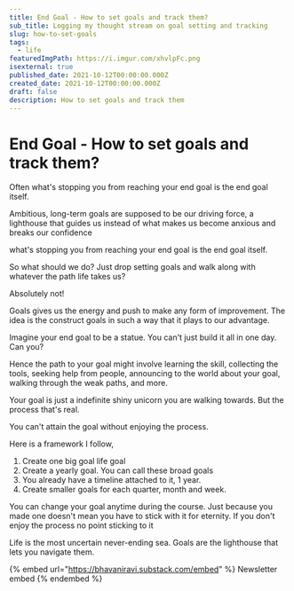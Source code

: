 ```yaml
---
title: End Goal - How to set goals and track them?
sub_title: Logging my thought stream on goal setting and tracking
slug: how-to-set-goals
tags:
  - life
featuredImgPath: https://i.imgur.com/xhvlpFc.png
isexternal: true
published_date: 2021-10-12T00:00:00.000Z
created_date: 2021-10-12T00:00:00.000Z
draft: false
description: How to set goals and track them
---
```


# End Goal - How to set goals and track them?

Often what's stopping you from reaching your end goal is the end goal itself.

Ambitious, long-term goals are supposed to be our driving force, a lighthouse that guides us instead of what makes us become anxious and breaks our confidence

what's stopping you from reaching your end goal is the end goal itself.

So what should we do? Just drop setting goals and walk along with whatever the path life takes us?

Absolutely not!

Goals gives us the energy and push to make any form of improvement. The idea is the construct goals in such a way that it plays to our advantage.

Imagine your end goal to be a statue. You can't just build it all in one day. Can you?

Hence the path to your goal might involve learning the skill, collecting the tools, seeking help from people, announcing to the world about your goal, walking through the weak paths, and more.

Your goal is just a indefinite shiny unicorn you are walking towards. But the process that's real.

You can't attain the goal without enjoying the process.

Here is a framework I follow,

1. Create one big goal life goal
2. Create a yearly goal. You can call these broad goals
3. You already have a timeline attached to it, 1 year.
4. Create smaller goals for each quarter, month and week.

You can change your goal anytime during the course. Just because you made one doesn't mean you have to stick with it for eternity. If you don't enjoy the process no point sticking to it

Life is the most uncertain never-ending sea. Goals are the lighthouse that lets you navigate them.



{% embed url="https://bhavaniravi.substack.com/embed" %}
Newsletter embed
{% endembed %}
